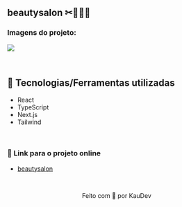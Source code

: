 ## beautysalon ✂💇🏻‍♀️

### Imagens do projeto:
<img src="https://github.com/kauanidev/beautysalon/assets/100402549/ffef2843-889c-4c2b-84e7-30453d52a94d" align="center" />


&nbsp;

## 💜 Tecnologias/Ferramentas utilizadas

* React
* TypeScript
* Next.js
* Tailwind

&nbsp;

### 💜 Link para o projeto online
* [beautysalon](https://beautysalon-kauanidev.vercel.app/)

&nbsp;

<p align="center">Feito com 💜 por KauDev</p>

